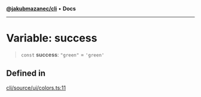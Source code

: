 [**@jakubmazanec/cli**](../../../README.md) • **Docs**

---

# Variable: success

> `const` **success**: `"green"` = `'green'`

## Defined in

[cli/source/ui/colors.ts:11](https://github.com/jakubmazanec/tools/blob/863f04cbbb9368fd023f0309084819aa9247d808/packages/cli/source/ui/colors.ts#L11)
